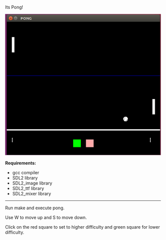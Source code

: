 Its Pong!

![Pong](PongScreenshot.png)

**Requirements:**
- gcc compiler
- SDL2 library
- SDL2_image library
- SDL2_ttf library
- SDL2_mixer library

-----------------------------------------

Run make and execute pong.

Use W to move up and S to move down.

Click on the red square to set to higher difficulty and green square for lower difficulty.
